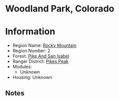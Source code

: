 
Woodland Park, Colorado
=======================
  
# Information  
* Region Name: [Rocky Mountain]()  
* Region Number: 2  
* Forest: [Pike And San Isabel](http://www.fs.usda.gov/psicc)  
* Ranger District: [Pikes Peak]()  
* Modules:  
  - Unknown  
* Housing: Unknown  
  
## Notes

